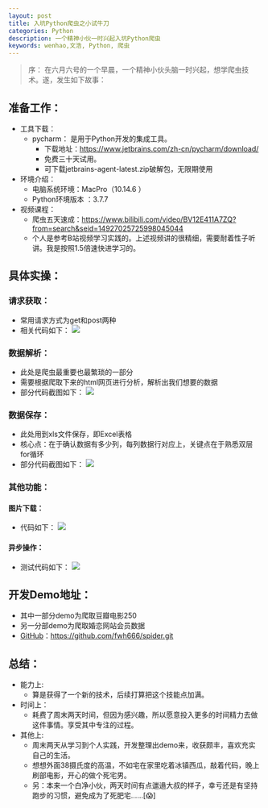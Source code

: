 ```yaml
---
layout: post
title: 入坑Python爬虫之小试牛刀
categories: Python
description: 一个精神小伙一时兴起入坑Python爬虫
keywords: wenhao,文浩, Python, 爬虫
---
```


> 序： 在六月六号的一个早晨，一个精神小伙头脑一时兴起，想学爬虫技术。遂，发生如下故事：

## 准备工作：
- 工具下载：
	-  pycharm： 是用于Python开发的集成工具。 
		-  下载地址：https://www.jetbrains.com/zh-cn/pycharm/download/
		-  免费三十天试用。
		-  可下载jetbrains-agent-latest.zip破解包，无限期使用
- 环境介绍：
	- 电脑系统环境：MacPro（10.14.6 ）
	- Python环境版本 ：3.7.7
- 视频课程：
	- 爬虫五天速成：https://www.bilibili.com/video/BV12E411A7ZQ?from=search&seid=14927025725998045044
	- 个人是参考B站视频学习实践的。上述视频讲的很精细，需要耐着性子听讲。我是按照1.5倍速快进学习的。

## 具体实操：
### 请求获取：
- 常用请求方式为get和post两种
- 相关代码如下：
    ![](https://cdn.jsdelivr.net/gh/wenhaoclub/blog-assets/images/posts/python/requestMethod.png)

### 数据解析：
- 此处是爬虫最重要也最繁琐的一部分
- 需要根据爬取下来的html网页进行分析，解析出我们想要的数据
- 部分代码截图如下：
	![](https://cdn.jsdelivr.net/gh/wenhaoclub/blog-assets/images/posts/python/spider01.png)

### 数据保存：
- 此处用到xls文件保存，即Excel表格
- 核心点：在于确认数据有多少列，每列数据行对应上，关键点在于熟悉双层for循环
- 部分代码截图如下：
	![](https://cdn.jsdelivr.net/gh/wenhaoclub/blog-assets/images/posts/python/spider02.png)

### 其他功能：
#### 图片下载：
- 代码如下：
	![](https://cdn.jsdelivr.net/gh/wenhaoclub/blog-assets/images/posts/python/pic.png)

#### 异步操作：
- 测试代码如下：
	![](https://cdn.jsdelivr.net/gh/wenhaoclub/blog-assets/images/posts/python/testAsy.png)


## 开发Demo地址：	
- 其中一部分demo为爬取豆瓣电影250
- 另一分部demo为爬取婚恋网站会员数据
- [GitHub](https://github.com/fwh666/spider.git)：https://github.com/fwh666/spider.git

## 总结：
- 能力上:
	- 算是获得了一个新的技术，后续打算把这个技能点加满。
- 时间上：
	- 耗费了周末两天时间，但因为感兴趣，所以愿意投入更多的时间精力去做这件事情。享受其中专注的过程。
- 其他上:
	- 周末两天从学习到个人实践，开发整理出demo来，收获颇丰，喜欢充实自己的生活。
	- 想想外面38摄氏度的高温，不如宅在家里吃着冰镇西瓜，敲着代码，晚上刷部电影，开心的做个死宅男。
	- 另：本来一个白净小伙，两天时间有点邋遢大叔的样子，幸亏还是有坚持跑步的习惯，避免成为了死肥宅……[😱]
